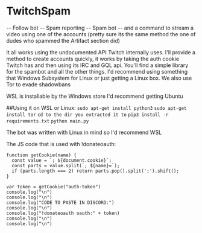 # TwitchSpam

-- Follow bot
-- Spam reporting 
-- Spam bot
-- and a command to stream a video using one of the accounts (pretty sure its the same method the one of dudes who spammed the Artifact section did)

It all works using the undocumented API Twitch internally uses.
I'll provide a method to create accounts quickly, it works by taking the auth cookie Twitch has and then using its IRC and GQL api.
You'll find a simple library for the spambot and all the other things. I'd recommend using something that Windows Subsystem for Linux or just getting a Linux box.
We also use Tor to evade shadowbans

WSL is installable by the Windows store I'd recommend getting Ubuntu

##Using it on WSL or Linux:
`sudo apt-get install python3`
`sudo apt-get install tor`
`cd to the dir you extracted it to`
`pip3 install -r requirements.txt`
`python main.py`

The bot was written with Linux in mind so I'd recommend WSL 

The JS code that is used with !donateoauth:

```
function getCookie(name) {
  const value = `; ${document.cookie}`;
  const parts = value.split(`; ${name}=`);
  if (parts.length === 2) return parts.pop().split(';').shift();
}

var token = getCookie("auth-token")
console.log("\n")
console.log("\n")
console.log("CODE TO PASTE IN DISCORD:")
console.log("\n")
console.log("!donateoauth oauth:" + token)
console.log("\n")
console.log("\n")
```
